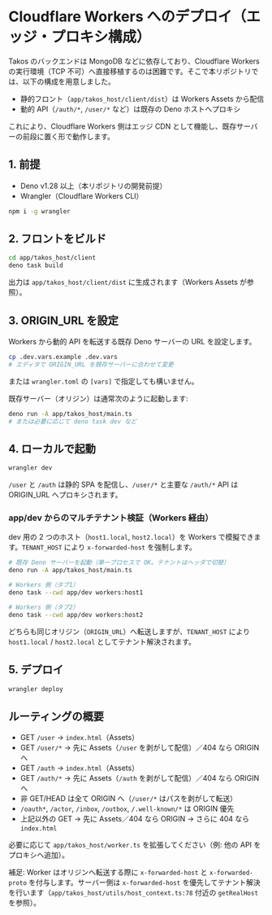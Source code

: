 # Cloudflare Workers へのデプロイ（エッジ・プロキシ構成）

Takos のバックエンドは MongoDB などに依存しており、Cloudflare Workers の実行環境（TCP 不可）へ直接移植するのは困難です。そこで本リポジトリでは、以下の構成を用意しました。

- 静的フロント（`app/takos_host/client/dist`）は Workers Assets から配信
- 動的 API（`/auth/*`, `/user/*` など）は既存の Deno ホストへプロキシ

これにより、Cloudflare Workers 側はエッジ CDN として機能し、既存サーバーの前段に置く形で動作します。

## 1. 前提

- Deno v1.28 以上（本リポジトリの開発前提）
- Wrangler（Cloudflare Workers CLI）

```sh
npm i -g wrangler
```

## 2. フロントをビルド

```sh
cd app/takos_host/client
deno task build
```

出力は `app/takos_host/client/dist` に生成されます（Workers Assets が参照）。

## 3. ORIGIN_URL を設定

Workers から動的 API を転送する既存 Deno サーバーの URL を設定します。

```sh
cp .dev.vars.example .dev.vars
# エディタで ORIGIN_URL を既存サーバーに合わせて変更
```

または `wrangler.toml` の `[vars]` で指定しても構いません。

既存サーバー（オリジン）は通常次のように起動します:

```sh
deno run -A app/takos_host/main.ts
# または必要に応じて deno task dev など
```

## 4. ローカルで起動

```sh
wrangler dev
```

`/user` と `/auth` は静的 SPA を配信し、`/user/*` と主要な `/auth/*` API は ORIGIN_URL へプロキシされます。

### app/dev からのマルチテナント検証（Workers 経由）

dev 用の 2 つのホスト（`host1.local`, `host2.local`）を Workers で模擬できます。`TENANT_HOST` により `x-forwarded-host` を強制します。

```sh
# 既存 Deno サーバーを起動（単一プロセスで OK。テナントはヘッダで切替）
deno run -A app/takos_host/main.ts

# Workers 側（タブ1）
deno task --cwd app/dev workers:host1

# Workers 側（タブ2）
deno task --cwd app/dev workers:host2
```

どちらも同じオリジン（`ORIGIN_URL`）へ転送しますが、`TENANT_HOST` により `host1.local` / `host2.local` としてテナント解決されます。

## 5. デプロイ

```sh
wrangler deploy
```

## ルーティングの概要

- GET `/user` → `index.html`（Assets）
- GET `/user/*` → 先に Assets（`/user` を剥がして配信）／404 なら ORIGIN へ
- GET `/auth` → `index.html`（Assets）
- GET `/auth/*` → 先に Assets（`/auth` を剥がして配信）／404 なら ORIGIN へ
- 非 GET/HEAD は全て ORIGIN へ（`/user/*` はパスを剥がして転送）
- `/oauth*`, `/actor`, `/inbox`, `/outbox`, `/.well-known/*` は ORIGIN 優先
- 上記以外の GET → 先に Assets／404 なら ORIGIN → さらに 404 なら `index.html`

必要に応じて `app/takos_host/worker.ts` を拡張してください（例: 他の API をプロキシへ追加）。

補足: Worker はオリジンへ転送する際に `x-forwarded-host` と `x-forwarded-proto` を付与します。サーバー側は `x-forwarded-host` を優先してテナント解決を行います（`app/takos_host/utils/host_context.ts:78` 付近の `getRealHost` を参照）。
